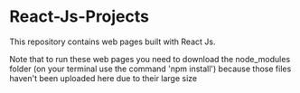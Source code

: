 # React-Js-Projects
This repository contains web pages built with React Js. 

Note that to run these web pages you need to download the node_modules folder (on your terminal use the command 'npm install') because those files haven't been uploaded here due to their large size
